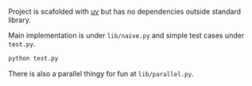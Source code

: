 Project is scafolded with [uv](https://github.com/astral-sh/uv) but has no dependencies outside standard library.

Main implementation is under `lib/naive.py` and simple test cases under `test.py`.

```sh
python test.py
```

There is also a parallel thingy for fun at `lib/parallel.py`.
